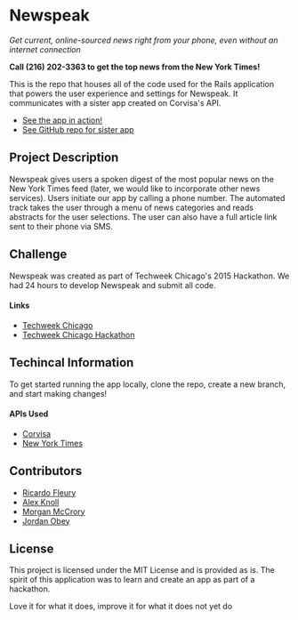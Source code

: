 # Newspeak
*Get current, online-sourced news right from your phone, even without an internet connection*

**Call (216) 202-3363 to get the top news from the New York Times!**  

This is the repo that houses all of the code used for the Rails application that powers the user experience and settings for Newspeak.  It communicates with a sister app created on Corvisa's API.

* [See the app in action!](https://getnewspeak.herokuapp.com)
* [See GitHub repo for sister app](https://github.com/rfleury2/newspeak-phone-corvisa)

## Project Description
Newspeak gives users a spoken digest of the most popular news on the New York Times feed (later, we would like to incorporate other news services).  Users initiate our app by calling a phone number.  The automated track takes the user through a menu of news categories and reads abstracts for the user selections.  The user can also have a full article link sent to their phone via SMS.

## Challenge
Newspeak was created as part of Techweek Chicago's 2015 Hackathon.  We had 24 hours to develop Newspeak and submit all code.

#### Links
* [Techweek Chicago](http://techweek.com/chicago/)
* [Techweek Chicago Hackathon](http://techweek.com/event/chicago-hackathon/)

## Techincal Information
To get started running the app locally, clone the repo, create a new branch, and start making changes!

#### APIs Used
* [Corvisa](https://developers.corvisa.com/)
* [New York Times](http://developer.nytimes.com/docs)


## Contributors
* [Ricardo Fleury](http://www.linkedin.com/in/ricardofleury)
* [Alex Knoll](http://www.linkedin.com/in/alexandergknoll)
* [Morgan McCrory](http://www.linkedin.com/in/morganmccrory)
* [Jordan Obey](https://www.linkedin.com/pub/jordan-obey/8a/6a6/a8b)

## License
This project is licensed under the MIT License and is provided as is.  The spirit of this application was to learn and create an app as part of a hackathon.  

Love it for what it does, improve it for what it does not yet do
